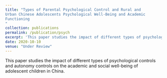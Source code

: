 ```yaml
---
title: "Types of Parental Psychological Control and Rural and
Urban Chinese Adolescents Psychological Well-Being and Academic
Functioning
"
collection: publications
permalink: /publication/psych
excerpt: 'This paper studies the impact of different types of psychological controls and autonomy controls on the academic and social well-being of adolescent children in China.'
date: 2020-10-10
venue: "Under Review"
---
```

This paper studies the impact of different types of psychological controls and autonomy controls on the academic and social well-being of adolescent children in China.


